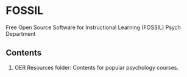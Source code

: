 # FOSSIL
Free Open Source Software for Instructional Learning (FOSSIL) Psych Department

## Contents
1. OER Resources folder: Contents for popular psychology courses.
